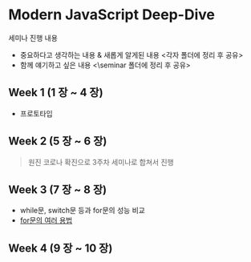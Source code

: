 # Modern JavaScript Deep-Dive

세미나 진행 내용

- 중요하다고 생각하는 내용 & 새롭게 알게된 내용 <각자 폴더에 정리 후 공유>
- 함께 얘기하고 싶은 내용 <\seminar 폴더에 정리 후 공유>

## Week 1 (1 장 ~ 4 장)

- 프로토타입

## Week 2 (5 장 ~ 6 장)

> 원진 코로나 확진으로 3주차 세미나로 합쳐서 진행

## Week 3 (7 장 ~ 8 장)

- while문, switch문 등과 for문의 성능 비교
- <a href="https://github.com/Mokoko-will-be-plant/js_deep-dive/tree/master/seminar/for문의%20여러%20용법">for문의 여러 용법</a>

## Week 4 (9 장 ~ 10 장)
